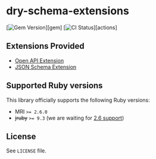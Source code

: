 # dry-schema-extensions 

[![Gem Version](https://badge.fury.io/rb/dry-schema-extensions.svg)][gem]
[![CI Status](https://github.com/ianks/dry-schema-extensions/workflows/CI/badge.svg)][actions]

## Extensions Provided

* [Open API Extension](docsite/source/extensions/open_api.html.md)
* [JSON Schema Extension](docsite/source/extensions/json_schema.html.md)

## Supported Ruby versions

This library officially supports the following Ruby versions:

* MRI `>= 2.6.0`
* ~~jruby~~ `>= 9.3` (we are waiting for [2.6 support](https://github.com/jruby/jruby/issues/6161))

## License

See `LICENSE` file.
